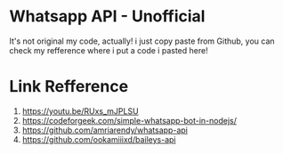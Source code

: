 # Whatsapp API - Unofficial

It's not original my code, actually! i just copy paste from Github, you can check my refference where i put a code i pasted here!

# Link Refference

1. https://youtu.be/RUxs_mJPLSU
2. https://codeforgeek.com/simple-whatsapp-bot-in-nodejs/
3. https://github.com/amriarendy/whatsapp-api
4. https://github.com/ookamiiixd/baileys-api